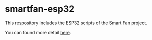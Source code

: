 # smartfan-esp32

This respository includes the ESP32 scripts of the Smart Fan project. 

You can found more detail [here](https://www.hackster.io/jmlopezdona/smart-fan-bike-trainer-4afa76).
